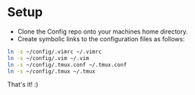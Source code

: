 # Setup
- Clone the Config repo onto your machines home directory.
- Create symbolic links to the configuration files as follows:
  
```bash
ln -s ~/config/.vimrc ~/.vimrc
ln -s ~/config/.vim ~/.vim
ln -s ~/config/.tmux.conf ~/.tmux.conf
ln -s ~/config/.tmux ~/.tmux
```

That's it! :)
